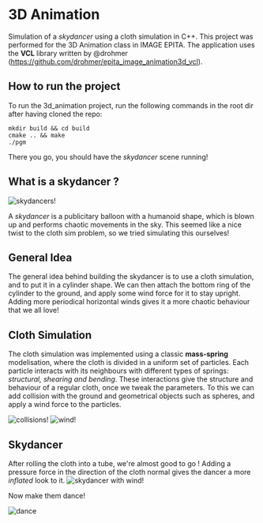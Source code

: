 # 3D Animation

Simulation of a *skydancer* using a cloth simulation in C++. This project was performed for the 3D Animation class in IMAGE EPITA.
The application uses the **VCL** library written by @drohmer (https://github.com/drohmer/epita_image_animation3d_vcl).

## How to run the project

To run the 3d_animation project, run the following commands in the root dir after having cloned the repo:
```
mkdir build && cd build
cmake .. && make
./pgm
```

There you go, you should have the *skydancer* scene running!

## What is a skydancer ?

![skydancers!](https://i.imgur.com/2pMqoF3.png)

A *skydancer* is a publicitary balloon with a humanoid shape, which is blown up and performs chaotic movements in the sky.
This seemed like a nice twist to the cloth sim problem, so we tried simulating this ourselves!

## General Idea

The general idea behind building the skydancer is to use a cloth simulation, and to put it in a cylinder shape.
We can then attach the bottom ring of the cylinder to the ground, and apply some wind force for it to stay upright. Adding more periodical horizontal winds gives it a more chaotic behaviour that we all love!

## Cloth Simulation

The cloth simulation was implemented using a classic **mass-spring** modelisation, where the cloth is divided in a uniform set of particles. Each particle interacts with its neighbours with different types of springs: *structural, shearing and bending*. These interactions give the structure and behaviour of a regular cloth, once we tweak the parameters. To this we can add collision with the ground and geometrical objects such as spheres, and apply a wind force to the particles.

![collisions!](images/cloth_collision.gif)
![wind!](images/wind_cloth.gif)

## Skydancer

After rolling the cloth into a tube, we're almost good to go ! Adding a pressure force in the direction of the cloth normal gives the dancer a more *inflated* look to it.
![skydancer with wind!](images/dancer_wind.gif)

Now make them dance!

![dance](images/skydancer.gif)

